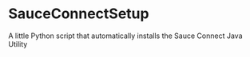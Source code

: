 SauceConnectSetup
=================

A little Python script that automatically installs the Sauce Connect Java Utility
